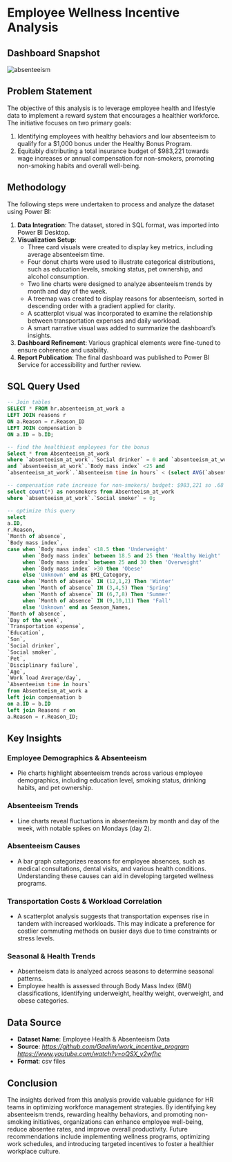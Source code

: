 # Employee Wellness Incentive Analysis

## Dashboard Snapshot
![absenteeism](https://github.com/user-attachments/assets/aba02fb9-188a-4b36-b5c9-f5c660d1347b)

## Problem Statement
The objective of this analysis is to leverage employee health and lifestyle data to implement a reward system that encourages a healthier workforce. The initiative focuses on two primary goals:

1. Identifying employees with healthy behaviors and low absenteeism to qualify for a $1,000 bonus under the Healthy Bonus Program.
2. Equitably distributing a total insurance budget of $983,221 towards wage increases or annual compensation for non-smokers, promoting non-smoking habits and overall well-being.

## Methodology
The following steps were undertaken to process and analyze the dataset using Power BI:

1. **Data Integration**: The dataset, stored in SQL format, was imported into Power BI Desktop.
2. **Visualization Setup**:
   - Three card visuals were created to display key metrics, including average absenteeism time.
   - Four donut charts were used to illustrate categorical distributions, such as education levels, smoking status, pet ownership, and alcohol consumption.
   - Two line charts were designed to analyze absenteeism trends by month and day of the week.
   - A treemap was created to display reasons for absenteeism, sorted in descending order with a gradient applied for clarity.
   - A scatterplot visual was incorporated to examine the relationship between transportation expenses and daily workload.
   - A smart narrative visual was added to summarize the dashboard’s insights.
3. **Dashboard Refinement**: Various graphical elements were fine-tuned to ensure coherence and usability.
4. **Report Publication**: The final dashboard was published to Power BI Service for accessibility and further review.

## SQL Query Used
```sql
-- Join tables
SELECT * FROM hr.absenteeism_at_work a
LEFT JOIN reasons r
ON a.Reason = r.Reason_ID
LEFT JOIN compensation b
ON a.ID = b.ID;

-- find the healthiest employees for the bonus
Select * from Absenteeism_at_work 
where `absenteeism_at_work`.`Social drinker` = 0 and `absenteeism_at_work`.`Social smoker` = 0
and `absenteeism_at_work`.`Body mass index` <25 and
`absenteeism_at_work`.`Absenteeism time in hours` < (select AVG(`absenteeism_at_work`.`Absenteeism time in hours`) from Absenteeism_at_work); 

-- compensation rate increase for non-smokers/ budget: $983,221 so .68 increase per hour/ $1,414.4 per year
select count(*) as nonsmokers from Absenteeism_at_work
where `absenteeism_at_work`.`Social smoker` = 0;

-- optimize this query
select 
a.ID,
r.Reason,
`Month of absence`,
`Body mass index`,
case when `Body mass index` <18.5 then 'Underweight'
     when `Body mass index` between 18.5 and 25 then 'Healthy Weight'
	 when `Body mass index` between 25 and 30 then 'Overweight'
	 when `Body mass index` >30 then 'Obese'
	 else 'Unknown' end as BMI_Category,
case when `Month of absence` IN (12,1,2) Then 'Winter'
     when `Month of absence` IN (3,4,5) Then 'Spring'
	 when `Month of absence` IN (6,7,8) Then 'Summer'
	 when `Month of absence` IN (9,10,11) Then 'Fall'
	 else 'Unknown' end as Season_Names,
`Month of absence`,
`Day of the week`,
`Transportation expense`,
`Education`,
`Son`,
`Social drinker`,
`Social smoker`,
`Pet`,
`Disciplinary failure`,
`Age`,
`Work load Average/day`,
`Absenteeism time in hours`
from Absenteeism_at_work a
left join compensation b
on a.ID = b.ID
left join Reasons r on
a.Reason = r.Reason_ID;
```

## Key Insights

### Employee Demographics & Absenteeism
   - Pie charts highlight absenteeism trends across various employee demographics, including education level, smoking status, drinking habits, and pet ownership.

### Absenteeism Trends
   - Line charts reveal fluctuations in absenteeism by month and day of the week, with notable spikes on Mondays (day 2).

### Absenteeism Causes
   - A bar graph categorizes reasons for employee absences, such as medical consultations, dental visits, and various health conditions. Understanding these causes can aid in developing targeted wellness programs.

### Transportation Costs & Workload Correlation
   - A scatterplot analysis suggests that transportation expenses rise in tandem with increased workloads. This may indicate a preference for costlier commuting methods on busier days due to time constraints or stress levels.

### Seasonal & Health Trends
   - Absenteeism data is analyzed across seasons to determine seasonal patterns.
   - Employee health is assessed through Body Mass Index (BMI) classifications, identifying underweight, healthy weight, overweight, and obese categories.

## Data Source
- **Dataset Name**: Employee Health & Absenteeism Data
- **Source**: *https://github.com/Gaelim/work_incentive_program* *https://www.youtube.com/watch?v=oQSX_y2wfhc*
- **Format**: csv files


## Conclusion
The insights derived from this analysis provide valuable guidance for HR teams in optimizing workforce management strategies. By identifying key absenteeism trends, rewarding healthy behaviors, and promoting non-smoking initiatives, organizations can enhance employee well-being, reduce absentee rates, and improve overall productivity. Future recommendations include implementing wellness programs, optimizing work schedules, and introducing targeted incentives to foster a healthier workplace culture.


